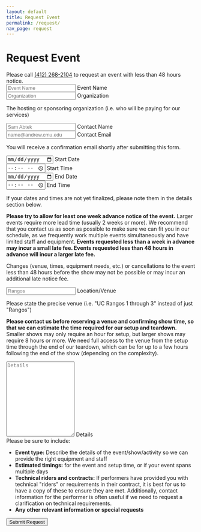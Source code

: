 ```yaml
---
layout: default
title: Request Event
permalink: /request/
nav_page: request
---
```


<h1>Request Event</h1>

<form class="col-12 col-md-10 col-lg-8 mx-auto mb-2 px-2">
  <div class="row">
    <div class="alert alert-danger" role="alert">
      Please call <a href="tel:+14122682104" class="user-select-all">(412) 268-2104</a> to request an event with less than 48 hours notice.
    </div>
  </div>
  <div class="row">
    <div class="mb-3 gx-0">
      <div class="form-floating">
        <input type="text" class="form-control" id="request_eventName" required placeholder="Event Name">
        <label for="request_eventName">Event Name</label>
      </div>
    </div>
  </div>
  <div class="row mb-1">
    <div class="mb-3 gx-0">
      <div class="form-floating">
        <input type="text" class="form-control" id="request_organization" required placeholder="Organization" aria-describedby="request_organization_help">
        <label for="request_organization">Organization</label>
      </div>
      <div id="request_organization_help" class="form-text col-12 mb-3">
        <p>The hosting or sponsoring organization (i.e. who will be paying for our services)</p>
      </div>
    </div>
  </div>
  <div class="row mb-1">
    <div class="mb-3 mb-md-0 col-md-6 gx-0 pe-2">
      <div class="form-floating">
        <input type="text" class="form-control" id="request_contactName" required placeholder="Sam Abtek" required aria-describedby="request_contact_help">
        <label for="request_contactName">Contact Name</label>
      </div>
    </div>
    <div class="mb-0 col-md-6 gx-0 ps-2">
      <div class="form-floating">
        <input type="email" class="form-control" id="request_contactEmail" required placeholder="name@andrew.cmu.edu" aria-describedby="request_contact_help">
        <label for="request_contactEmail">Contact Email</label>
      </div>
    </div>
    <div id="request_contact_help" class="form-text col-12 mb-3">
      <p>You will receive a confirmation email shortly after submitting this form.</p>
    </div>
  </div>
  <div class="row">
    <div class="mb-3 col-md-6 gx-0 pe-2">
      <div class="form-floating">
        <input type="date" class="form-control" id="request_startDate" required aria-describedby="request_time_help">
        <label for="request_startDate">Start Date</label>
      </div>
    </div>
    <div class="mb-3 col-md-6 gx-0 ps-2">
      <div class="form-floating">
        <input type="time" class="form-control" id="request_startTime" required aria-describedby="request_time_help">
        <label for="request_startTime">Start Time</label>
      </div>
    </div>
  </div>
  <div class="row mb-1">
    <div class="mb-3 mb-md-0 col-md-6 gx-0 pe-2">
      <div class="form-floating">
        <input type="date" class="form-control" id="request_endDate" required aria-describedby="request_time_help">
        <label for="request_endDate">End Date</label>
      </div>
    </div>
    <div class="mb-0 col-md-6 gx-0 ps-2">
      <div class="form-floating">
        <input type="time" class="form-control" id="request_endTime" required aria-describedby="request_time_help">
        <label for="request_endTime">End Time</label>
      </div>
    </div>
    <div id="request_time_help" class="form-text col-12 mb-3">
      <p>If your dates and times are not yet finalized, please note them in the details section below.</p>
      <p><strong>Please try to allow for least one week advance notice of the event.</strong> Larger events require more lead time (usually 2 weeks or more). We recommend that you contact us as soon as possible to make sure we can fit you in our schedule, as we frequently work multiple events simultaneously and have limited staff and equipment. <strong>Events requested less than a week in advance may incur a small late fee. Events requested less than 48 hours in advance will incur a larger late fee.</strong></p>
      <p>Changes (venue, times, equipment needs, etc.) or cancellations to the event less than 48 hours before the show may not be possible or may incur an additional late notice fee.</p>
    </div>
  </div>
  <div class="row mb-3">
    <div class="mb-3 gx-0">
      <div class="form-floating">
        <input type="text" class="form-control" id="request_location" required placeholder="Rangos" aria-describedby="request_location_help">
        <label for="request_location">Location/Venue</label>
        <div id="request_location_help" class="form-text">
          <p>Please state the precise venue (i.e. "UC Rangos 1 through 3" instead of just "Rangos")</p>
          <p><strong>Please contact us before reserving a venue and confirming show time, so that we can estimate the time required for our setup and teardown.</strong> Smaller shows may only require an hour for setup, but larger shows may require 8 hours or more. We need full access to the venue from the setup time through the end of our teardown, which can be for up to a few hours following the end of the show (depending on the complexity).</p></div>
      </div>
    </div>
  </div>
  <div class="row">
    <div class="mb-3 gx-0">
      <div class="form-floating">
        <textarea class="form-control" placeholder="Details" id="request_details" style="height: 200px" aria-describedby="request_details_help"></textarea>
        <label for="request_details">Details</label>
        <div id="request_details_help" class="form-text">Please be sure to include:
          <ul>
            <li><strong>Event type:</strong> Describe the details of the event/show/activity so we can provide the right equipment and staff</li>
            <li><strong>Estimated timings:</strong> for the event and setup time, or if your event spans multiple days</li>
            <li><strong>Technical riders and contracts:</strong> If performers have provided you with technical "riders" or requirements in their contract, it is best for us to have a copy of these to ensure they are met. Additionally, contact information for the performer is often useful if we need to request a clarification on technical requirements.</li>
            <li><strong>Any other relevant information or special requests</strong></li>
          </ul>
        </div>
      </div>
    </div>
  </div>
  <button type="submit" class="btn btn-primary">Submit Request</button>
</form>

